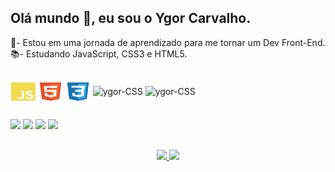 ## Olá mundo 👋, eu sou o Ygor Carvalho.
🌱- Estou em uma jornada de aprendizado para me tornar um Dev Front-End. <br>
📚- Estudando JavaScript, CSS3 e HTML5. <br>

<div style="display: inline_block"><br>
  <img align="center" alt="ygor-Js" height="30" width="40" src="https://raw.githubusercontent.com/devicons/devicon/master/icons/javascript/javascript-plain.svg">
  <img align="center" alt="ygor-HTML" height="30" width="40" src="https://raw.githubusercontent.com/devicons/devicon/master/icons/html5/html5-original.svg">
  <img align="center" alt="ygor-CSS" height="30" width="40" src="https://raw.githubusercontent.com/devicons/devicon/master/icons/css3/css3-original.svg">
  <img align="center" alt="ygor-CSS" height="30" width="40" src="https://www.vectorlogo.zone/logos/figma/figma-icon.svg">
  <img align="center" alt="ygor-CSS" height="30" width="40" src="https://www.vectorlogo.zone/logos/git-scm/git-scm-icon.svg">

</div>

##

<div> 
  <a href="https://instagram.com/ygorcmartins1?igshid=ZDdkNTZiNTM=" target="_blank"><img src="https://img.shields.io/badge/-Instagram-%23E4405F?style=for-the-badge&logo=instagram&logoColor=white" target="_blank"></a>
 <a href="https://discord.gg/MJSwGmJV" target="_blank"><img src="https://img.shields.io/badge/Discord-7289DA?style=for-the-badge&logo=discord&logoColor=white" target="_blank"></a> 
  <a href = "mailto:ygorcmartins@gmail.com"><img src="https://img.shields.io/badge/-Gmail-%23333?style=for-the-badge&logo=gmail&logoColor=white" target="_blank"></a>
  <a href="https://www.linkedin.com/in/ygor-carvalho-martins-3a05821b3/" target="_blank"><img src="https://img.shields.io/badge/-LinkedIn-%230077B5?style=for-the-badge&logo=linkedin&logoColor=white" target="_blank"></a> 
  
</div>

##

<div align="center">
  <a href="https://github.com/Ygor6439">
  <img height="180em" src="https://github-readme-stats.vercel.app/api?username=Ygor6439&show_icons=true&theme=dracula&count_private=true"/>
  <img height="180em" src="https://github-readme-stats.vercel.app/api/top-langs/?username=Ygor6439&layout=compact&langs_count=7&theme=dracula"/>
</div>

  ##
  
